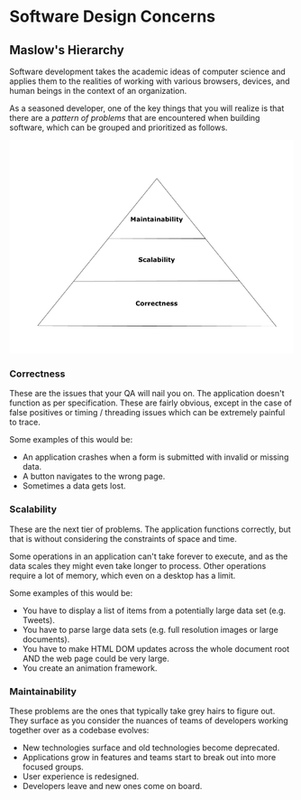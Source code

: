 # Software Design Concerns


## Maslow's Hierarchy

Software development takes the academic ideas of computer science and applies them
to the realities of working with various browsers, devices, and human beings in the 
context of an organization.

As a seasoned developer, one of the key things that you will realize is that there 
are a *pattern of problems* that are encountered when building software, which can
be grouped and prioritized as follows.

![Design Concerns Hierarchy](images/concerns.png "The hierarchy of design concerns.")


### Correctness

These are the issues that your QA will nail you on.  The application doesn't function as
per specification.  These are fairly obvious, except in the case of false positives or 
timing / threading issues which can be extremely painful to trace.

Some examples of this would be:
- An application crashes when a form is submitted with invalid or missing data.
- A button navigates to the wrong page.
- Sometimes a data gets lost.


### Scalability

These are the next tier of problems.  The application functions correctly, but that is
without considering the constraints of space and time.

Some operations in an application can't take forever to execute, and as the data scales
they might even take longer to process.  Other operations require a lot of memory, which 
even on a desktop has a limit.

Some examples of this would be:
- You have to display a list of items from a potentially large data set (e.g. Tweets).
- You have to parse large data sets (e.g. full resolution images or large documents).
- You have to make HTML DOM updates across the whole document root AND the web page could 
be very large.
- You create an animation framework.


### Maintainability

These problems are the ones that typically take grey hairs to figure out.  They surface as
you consider the nuances of teams of developers working together over as a codebase evolves:
- New technologies surface and old technologies become deprecated.
- Applications grow in features and teams start to break out into more focused groups.
- User experience is redesigned.
- Developers leave and new ones come on board.


